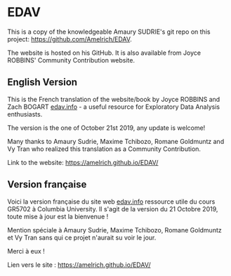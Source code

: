 # EDAV

This is a copy of the knowledgeable Amaury SUDRIE's git repo on this project: https://github.com/Amelrich/EDAV.

The website is hosted on his GitHub. It is also available from Joyce ROBBINS' Community Contribution website.

## English Version

This is the French translation of the website/book by Joyce ROBBINS and Zach BOGART [edav.info](http://edav.info) - a useful resource for Exploratory Data Analysis enthusiasts.

The version is the one of October 21st 2019, any update is welcome!

Many thanks to Amaury Sudrie, Maxime Tchibozo, Romane Goldmuntz and Vy Tran who realized this translation as a Community Contribution.

Link to the website: https://amelrich.github.io/EDAV/

## Version française

Voici la version française du site web [edav.info](http://edav.info) ressource utile du cours GR5702 à Columbia University.
Il s'agit de la version du 21 Octobre 2019, toute mise à jour est la bienvenue !

Mention spéciale à Amaury Sudrie, Maxime Tchibozo, Romane Goldmuntz et Vy Tran sans qui ce projet n'aurait su voir le jour.

Merci à eux !

Lien vers le site : https://amelrich.github.io/EDAV/

